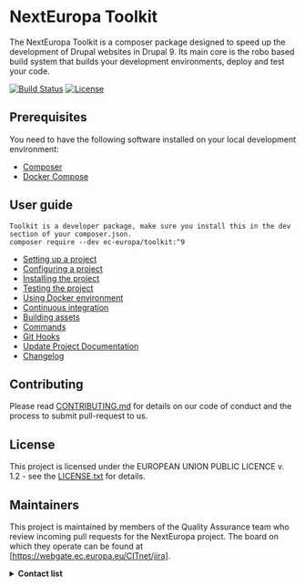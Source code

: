 # NextEuropa Toolkit

The NextEuropa Toolkit is a composer package designed to speed up the development of Drupal websites in Drupal 9. Its main core is the robo based build system that builds your development environments, deploy and test your code.

[![Build Status](https://drone.fpfis.eu/api/badges/ec-europa/toolkit/status.svg)](https://drone.fpfis.eu/ec-europa/toolkit) [![License](https://img.shields.io/badge/License-EUPL%201.1-blue.svg)](LICENSE)

## Prerequisites
You need to have the following software installed on your local development environment:

* [Composer](https://getcomposer.org/doc/00-intro.md#installation-linux-unix-osx)
* [Docker Compose](https://docs.docker.com/compose/install/)

## User guide

```
Toolkit is a developer package, make sure you install this in the dev section of your composer.json.
composer require --dev ec-europa/toolkit:^9
```

- [Setting up a project](/docs/guide/setting-up-project.rst)
- [Configuring a project](/docs/guide/configuring-project.rst)
- [Installing the project](/docs/guide/installing-project.rst)
- [Testing the project](/docs/guide/testing-project.rst)
- [Using Docker environment](/docs/guide/docker-environment.rst)
- [Continuous integration](/docs/guide/continuous-integration.rst)
- [Building assets](/docs/guide/building-assets.rst)
- [Commands](/docs/guide/commands.rst)
- [Git Hooks](/docs/guide/git-hooks.rst)
- [Update Project Documentation](/docs/guide/project-documentation.rst)
- [Changelog](/CHANGELOG.md)

## Contributing
Please read [CONTRIBUTING.md](/CONTRIBUTING.md) for details on our code of conduct and the process to submit pull-request to us.

## License
This project is licensed under the EUROPEAN UNION PUBLIC LICENCE v. 1.2 - see the [LICENSE.txt](/LICENSE.txt) for details.

## Maintainers
This project is maintained by members of the Quality Assurance team who review
incoming pull requests for the NextEuropa project. The board on which they
operate can be found at [https://webgate.ec.europa.eu/CITnet/jira].

<details><summary><b>Contact list</b></summary>

- [Joao Santos](https://github.com/jonhy81): Maintainer - Quality Assurance

- [Miguel Martins](https://github.com/zarabatana): Maintainer - Quality Assurance

- [Joao Silva](https://github.com/joaocsilva): Maintainer - Quality Assurance
</details>
